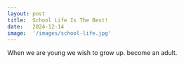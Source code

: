 ```yaml
---
layout: post
title:  School Life Is The Best!
date:   2024-12-14
image:  '/images/school-life.jpg'
---
```

When we are young we wish to grow up. become an adult. 
